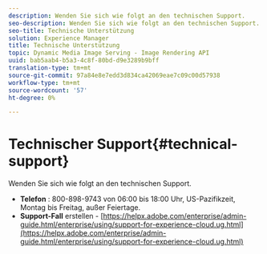 ```yaml
---
description: Wenden Sie sich wie folgt an den technischen Support.
seo-description: Wenden Sie sich wie folgt an den technischen Support.
seo-title: Technische Unterstützung
solution: Experience Manager
title: Technische Unterstützung
topic: Dynamic Media Image Serving - Image Rendering API
uuid: bab5aab4-b5a3-4c8f-80bd-d9e3289b9bff
translation-type: tm+mt
source-git-commit: 97a84e8e7edd3d834ca42069eae7c09c00d57938
workflow-type: tm+mt
source-wordcount: '57'
ht-degree: 0%

---
```



# Technischer Support{#technical-support}

Wenden Sie sich wie folgt an den technischen Support.

* **Telefon** : 800-898-9743 von 06:00 bis 18:00 Uhr, US-Pazifikzeit, Montag bis Freitag, außer Feiertage.
* **Support-Fall**  erstellen -  [https://helpx.adobe.com/enterprise/admin-guide.html/enterprise/using/support-for-experience-cloud.ug.html](https://helpx.adobe.com/enterprise/admin-guide.html/enterprise/using/support-for-experience-cloud.ug.html)

